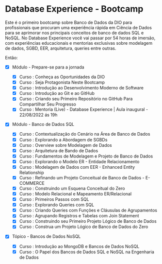 # Database Experience - Bootcamp

Este é o primeiro bootcamp sobre Banco de Dados da DIO para profissionais que procuram uma experiência rápida em Ciência de Dados para se aprimorar nos principais conceitos de banco de dados SQL e NoSQL. No Database Experience você vai passar por 54 horas de imersão, com experiências educacionais e mentorias exclusivas sobre modelagem de dados, SGBD, EER, arquitetura, queries entre outras.

Então:

-   [x] Módulo - Prepare-se para a jornada

    -   [x] Curso : Conheça as Oportunidades da DIO
    -   [x] Curso : Seja Protagonista Neste Bootcamp
    -   [x] Curso : Introdução ao Desenvolvimento Moderno de Software
    -   [x] Curso : Introdução ao Git e ao GitHub
    -   [x] Curso : Criando seu Primeiro Repositório no GitHub Para Compartilhar Seu Progresso
    -   [x] Curso : Mentoria (Live) - Database Experience | Aula inaugural - 22/08/2022 ás 19h

-   [x] Módulo - Banco de Dados SQL

    -   [x] Curso : Contextualização do Cenário na Área de Banco de Dados
    -   [x] Curso : Explorando a Abordagem de SGBDs
    -   [x] Curso : Overview sobre Modelagem de Dados
    -   [x] Curso : Arquitetura de Bando de Dados
    -   [x] Curso : Fundamentos de Modelagem e Projeto de Banco de Dados
    -   [x] Curso : Explorando o Modelo ER - Entidade Relacionamento
    -   [x] Curso : Modelagem de Dados com EER - Enhanced Entity Relationship
    -   [x] Curso : Refinando um Projeto Conceitual de Banco de Dados - E-COMMERCE
    -   [x] Curso : Construindo um Esquena Conceitual do Zero
    -   [x] Curso : Modelo Relacional e Mapeamento ER/Relacional
    -   [x] Curso : Primeiros Passos com SQL
    -   [x] Curso : Explorando Queries com SQL
    -   [x] Curso : Criando Queries com Funções e Cláusulas de Agrupamentos
    -   [x] Curso : Agrupando Registros e Tabelas com Join Statement
    -   [x] Curso : Construindo seu Primeiro Projeto Lógico de Banco de Dados
    -   [x] Curso : Construa um Projeto Lógico de Banco de Dados do Zero

-   [x] Tópico - Bancos de Dados NoSQL

    -   [x] Curso : Introdução ao MongoDB e Bancos de Dados NoSQL
    -   [x] Curso : O Papel dos Bancos de Dados SQL e NoSQL na Engenharia de Dados
